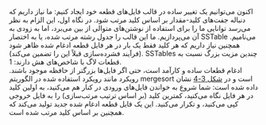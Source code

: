 اکنون می‌توانیم یک تغییر ساده در قالب فایل‌های قطعه خود ایجاد کنیم: ما نیاز داریم که دنباله
جفت‌های کلید-مقدار بر اساس کلید مرتب شود. در نگاه اول، این الزام به نظر می‌رسد توانایی ما را برای
استفاده از نوشتن‌های متوالی از بین می‌برد، اما به زودی به آن می‌پردازیم. 
ما این قالب را جدول رشته مرتب شده، یا به اختصار SSTable می‌نامیم. همچنین نیاز داریم که هر کلید
فقط یک بار در هر فایل قطعه ادغام شده ظاهر شود (فرآیند فشرده‌سازی قبلاً این را تضمین می‌کند).
SSTables چندین مزیت بزرگ نسبت به قطعات لاگ با شاخص‌های هش دارند: 1.  
ادغام قطعات ساده و کارآمد است، حتی اگر فایل‌ها بزرگتر از حافظه موجود باشند.
رویکرد مانند رویکرد استفاده شده در الگوریتم mergesort است و در
[شکل 3-4](#fig_storage_sstable_merging) نشان داده شده است: شما شروع به خواندن فایل‌های ورودی در کنار هم می‌کنید، به اولین
کلید در هر فایل نگاه می‌کنید، کمترین کلید (بر اساس ترتیب مرتب‌سازی) را به فایل خروجی کپی می‌کنید، و تکرار می‌کنید.
این یک فایل قطعه ادغام شده جدید تولید می‌کند که همچنین بر اساس کلید مرتب شده است.